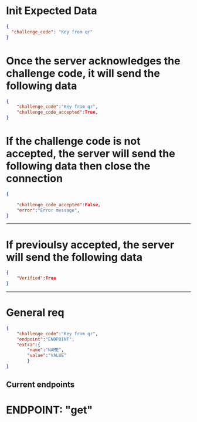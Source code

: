 # Init Expected Data

```json
{
  "challenge_code": "Key from qr"
}
```

# Once the server acknowledges the challenge code, it will send the following data

```json
{
    "challenge_code":"Key from qr",
    "challenge_code_accepted":True,
}

```

# If the challenge code is not accepted, the server will send the following data then close the connection

```json
{

    "challenge_code_accepted":False,
    "error":"Error message",
}
```

---

# If previoulsy accepted, the server will send the following data

```json
{
    "Verified":True
}

```

---

# General req

```json
{
    "challenge_code":"Key from qr",
    "endpoint":"ENDPOINT",
    "extra":{
        "name":"NAME",
        "value":"VALUE"
        }
}

```

## Current endpoints

# ENDPOINT: "get"
